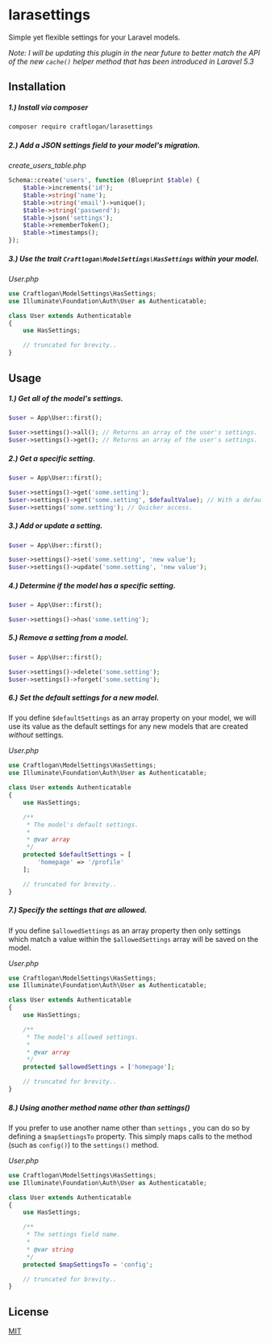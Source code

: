 # larasettings
Simple yet flexible settings for your Laravel models.

_Note: I will be updating this plugin in the near future to better match the API of the new `cache()` helper method that has been introduced in Laravel 5.3_

## Installation
##### 1.) Install via composer
```bash
composer require craftlogan/larasettings
```

##### 2.) Add a JSON settings field to your model's migration.
_create_users_table.php_
```php
Schema::create('users', function (Blueprint $table) {
    $table->increments('id');
    $table->string('name');
    $table->string('email')->unique();
    $table->string('password');
    $table->json('settings');
    $table->rememberToken();
    $table->timestamps();
});
```

##### 3.) Use the trait `Craftlogan\ModelSettings\HasSettings` within your model.
_User.php_
```php
use Craftlogan\ModelSettings\HasSettings;
use Illuminate\Foundation\Auth\User as Authenticatable;

class User extends Authenticatable
{
    use HasSettings;

    // truncated for brevity..
}
```

## Usage
##### 1.) Get all of the model's settings.
```php
$user = App\User::first();

$user->settings()->all(); // Returns an array of the user's settings.
$user->settings()->get(); // Returns an array of the user's settings.
```

##### 2.) Get a specific setting.
```php
$user = App\User::first();

$user->settings()->get('some.setting');
$user->settings()->get('some.setting', $defaultValue); // With a default value.
$user->settings('some.setting'); // Quicker access.
```

##### 3.) Add or update a setting.
```php
$user = App\User::first();

$user->settings()->set('some.setting', 'new value');
$user->settings()->update('some.setting', 'new value');
```

##### 4.) Determine if the model has a specific setting.
```php
$user = App\User::first();

$user->settings()->has('some.setting');
```

##### 5.) Remove a setting from a model.
```php
$user = App\User::first();

$user->settings()->delete('some.setting');
$user->settings()->forget('some.setting');
```

##### 6.) Set the default settings for a new model.

If you define `$defaultSettings` as an array property on your model, we will use its value as the default settings for
any new models that are created *without* settings.

_User.php_
```php
use Craftlogan\ModelSettings\HasSettings;
use Illuminate\Foundation\Auth\User as Authenticatable;

class User extends Authenticatable
{
    use HasSettings;

    /**
     * The model's default settings.
     *
     * @var array
     */
    protected $defaultSettings = [
    	'homepage' => '/profile'
    ];

    // truncated for brevity..
}
```

##### 7.) Specify the settings that are allowed.

If you define `$allowedSettings` as an array property then only settings which match a value within
the `$allowedSettings` array will be saved on the model.

_User.php_
```php
use Craftlogan\ModelSettings\HasSettings;
use Illuminate\Foundation\Auth\User as Authenticatable;

class User extends Authenticatable
{
    use HasSettings;

    /**
     * The model's allowed settings.
     *
     * @var array
     */
    protected $allowedSettings = ['homepage'];

    // truncated for brevity..
}
```

##### 8.) Using another method name other than settings()

If you prefer to use another name other than `settings` , you can do so by defining a `$mapSettingsTo` property. This simply maps calls to the method (such as `config()`) to the `settings()` method.

_User.php_
```php
use Craftlogan\ModelSettings\HasSettings;
use Illuminate\Foundation\Auth\User as Authenticatable;

class User extends Authenticatable
{
    use HasSettings;

    /**
     * The settings field name.
     *
     * @var string
     */
    protected $mapSettingsTo = 'config';

    // truncated for brevity..
}
```

## License
[MIT](http://opensource.org/licenses/MIT)
